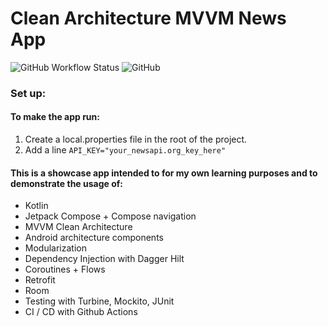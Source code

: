 

# Clean Architecture MVVM News App

![GitHub Workflow Status](https://img.shields.io/github/actions/workflow/status/nsmirosh/NewsApp/ci.yml?branch=main)
![GitHub](https://img.shields.io/github/license/nsmirosh/NewsApp)

### Set up: 

#### To make the app run:
1. Create a local.properties file in the root of the project.
2. Add a line `API_KEY="your_newsapi.org_key_here"`

#### This is a showcase app intended to for my own learning purposes and to demonstrate the usage of: 

- Kotlin
- Jetpack Compose + Compose navigation
- MVVM Clean Architecture
- Android architecture components
- Modularization
- Dependency Injection with Dagger Hilt
- Coroutines + Flows
- Retrofit
- Room
- Testing with Turbine, Mockito, JUnit
- CI / CD with Github Actions

